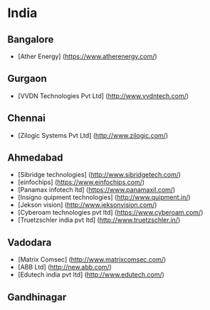 # India
## Bangalore
- [Ather Energy] (https://www.atherenergy.com/)

## Gurgaon
- [VVDN Technologies Pvt Ltd] (http://www.vvdntech.com/)

## Chennai
- [Zilogic Systems Pvt Ltd] (http://www.zilogic.com/)

## Ahmedabad
- [Sibridge technologies] (http://www.sibridgetech.com/)
- [einfochips] (https://www.einfochips.com/)
- [Panamax infotech ltd] (https://www.panamaxil.com/)
- [Insigno quipment technologies] (http://www.quipment.in/)
- [Jekson vision] (http://www.jeksonvision.com/)
- [Cyberoam technologies pvt ltd] (https://www.cyberoam.com/)
- [Truetzschler india pvt ltd] (http://www.truetzschler.in/)

## Vadodara
- [Matrix Comsec] (http://www.matrixcomsec.com/)
- [ABB Ltd] (http://new.abb.com/)
- [Edutech india pvt ltd] (http://www.edutech.com/)


## Gandhinagar
